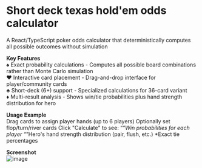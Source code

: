 # Short deck texas hold'em odds calculator
A React/TypeScript poker odds calculator that deterministically computes all possible outcomes without simulation

**Key Features**   
♠ Exact probability calculations - Computes all possible board combinations rather than Monte Carlo simulation  
♥ Interactive card placement - Drag-and-drop interface for player/community cards  
♣ Short-deck (6+) support - Specialized calculations for 36-card variant  
♦ Multi-result analysis - Shows win/tie probabilities plus hand strength distribution for hero  
 

**Usage Example**  
Drag cards to assign player hands (up to 6 players)
Optionally set flop/turn/river cards
Click "Calculate" to see:
 “*”Win probabilities for each player
 “*”Hero's hand strength distribution (pair, flush, etc.)
 *Exact tie percentages

**Screenshot**    
![image](https://github.com/user-attachments/assets/d0723966-dc48-4c20-820f-666ad1823d6b)
